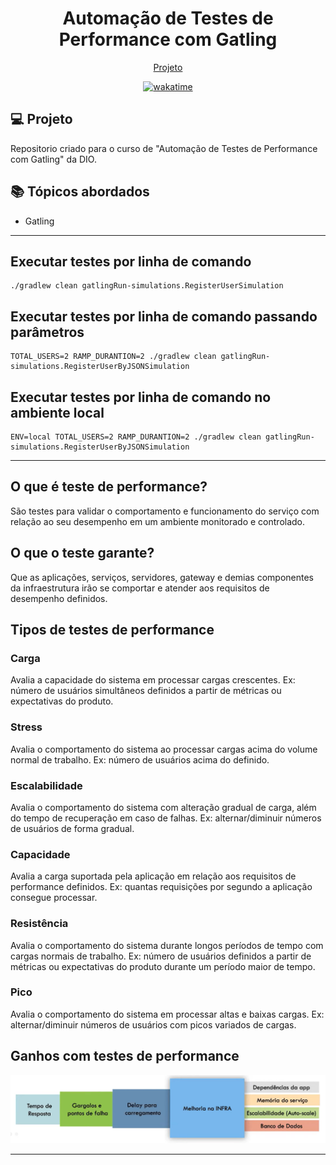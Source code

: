 <h1 align="center">
  Automação de Testes de Performance com Gatling
</h1>

<p align="center">
  <a href="#-projeto">Projeto</a>
</p>

<p align="center">
<a href="https://wakatime.com/badge/user/68660678-6b86-4b78-98df-f5f41a37e1bc/project/86c0f60c-315b-4958-85e4-9cecac11ea19"><img src="https://wakatime.com/badge/user/68660678-6b86-4b78-98df-f5f41a37e1bc/project/86c0f60c-315b-4958-85e4-9cecac11ea19.svg" alt="wakatime"></a>
</p>

## 💻 Projeto

Repositorio criado para o curso de "Automação de Testes de Performance com Gatling" da DIO.

## 📚 Tópicos abordados

- Gatling

---

## Executar testes por linha de comando

```shell
./gradlew clean gatlingRun-simulations.RegisterUserSimulation
```

## Executar testes por linha de comando passando parâmetros

```shell
TOTAL_USERS=2 RAMP_DURANTION=2 ./gradlew clean gatlingRun-simulations.RegisterUserByJSONSimulation
```

## Executar testes por linha de comando no ambiente local

```shell
ENV=local TOTAL_USERS=2 RAMP_DURANTION=2 ./gradlew clean gatlingRun-simulations.RegisterUserByJSONSimulation
```

---

## O que é teste de performance?

São testes para validar o comportamento e funcionamento do serviço com relação ao seu desempenho em um ambiente monitorado e controlado.

## O que o teste garante?

Que as aplicações, serviços, servidores, gateway e demias componentes da infraestrutura irão se comportar e atender aos requisitos de desempenho definidos.

## Tipos de testes de performance

### Carga

Avalia a capacidade do sistema em processar cargas crescentes.
Ex: número de usuários simultâneos definidos a partir de métricas ou expectativas do produto.

### Stress

Avalia o comportamento do sistema ao processar cargas acima do volume normal de trabalho.
Ex: número de usuários acima do definido.

### Escalabilidade

Avalia o comportamento do sistema com alteração gradual de carga, além do tempo de recuperação em caso de falhas.
Ex: alternar/diminuir números de usuários de forma gradual.

### Capacidade

Avalia a carga suportada pela aplicação em relação aos requisitos de performance definidos.
Ex: quantas requisições por segundo a aplicação consegue processar.

### Resistência

Avalia o comportamento do sistema durante longos períodos de tempo com cargas normais de trabalho.
Ex: número de usuários definidos a partir de métricas ou expectativas do produto durante um período maior de tempo.

### Pico

Avalia o comportamento do sistema em processar altas e baixas cargas.
Ex: alternar/diminuir números de usuários com picos variados de cargas.

## Ganhos com testes de performance

![Imagem](./assets/img001.png)

---
